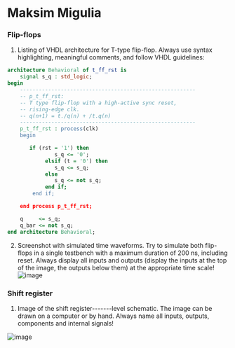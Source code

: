 # Maksim Migulia
### Flip-flops

1. Listing of VHDL architecture for T-type flip-flop. Always use syntax highlighting, meaningful comments, and follow VHDL guidelines:

```vhdl
architecture Behavioral of t_ff_rst is
    signal s_q : std_logic;
begin
    --------------------------------------------------------
    -- p_t_ff_rst:
    -- T type flip-flop with a high-active sync reset,
    -- rising-edge clk.
    -- q(n+1) = t./q(n) + /t.q(n)
    --------------------------------------------------------
    p_t_ff_rst : process(clk)
    begin

       if (rst = '1') then 
               s_q <= '0';
            elsif (t = '0') then
               s_q <= s_q;
            else 
               s_q <= not s_q;
            end if;
        end if;

    end process p_t_ff_rst;

    q     <= s_q;
    q_bar <= not s_q;
end architecture Behavioral;
```

2. Screenshot with simulated time waveforms. Try to simulate both flip-flops in a single testbench with a maximum duration of 200 ns, including reset. Always display all inputs and outputs (display the inputs at the top of the image, the outputs below them) at the appropriate time scale!
![image](https://user-images.githubusercontent.com/99403646/158692203-981aee1d-f76a-48bf-a431-d673b5351b94.png)


### Shift register

1. Image of the shift register-------level schematic. The image can be drawn on a computer or by hand. Always name all inputs, outputs, components and internal signals!

![image](https://user-images.githubusercontent.com/99403646/158692246-076a576f-c57e-4d71-8994-da14222244d0.png)
